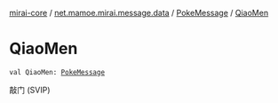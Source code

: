 [mirai-core](../../index.md) / [net.mamoe.mirai.message.data](../index.md) / [PokeMessage](index.md) / [QiaoMen](./-qiao-men.md)

# QiaoMen

`val QiaoMen: `[`PokeMessage`](index.md)

敲门 (SVIP)

